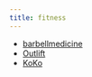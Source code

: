 ```yaml
---
title: fitness
---
```

- [barbellmedicine](https://www.barbellmedicine.com/resources/resource-category/training/)
- [Outlift](https://outlift.com/starting-strength-review-for-muscle-size/)
- [KoKo](https://kokofitclub.com/membership/)
